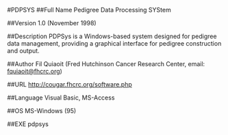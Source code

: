 #PDPSYS
##Full Name
Pedigree Data Processing SYStem

##Version
1.0 (November 1998)

##Description
PDPSys is a Windows-based system designed for pedigree data management, providing a graphical interface for pedigree construction and output.

##Author
Fil Quiaoit (Fred Hutchinson Cancer Research Center, email: fquiaoit@fhcrc.org)

##URL
http://cougar.fhcrc.org/software.php

##Language
Visual Basic, MS-Access

##OS
MS-Windows (95)

##EXE
pdpsys

